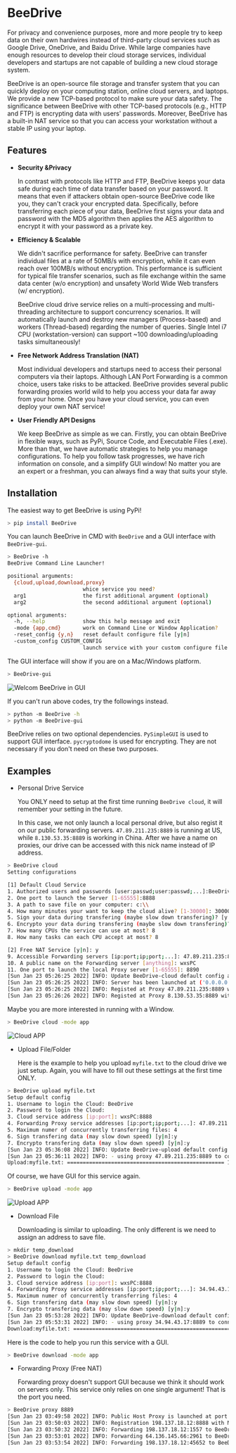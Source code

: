# BeeDrive

For privacy and convenience purposes, more and more people try to keep data on their own hardwires instead of third-party cloud services such as Google Drive, OneDrive, and Baidu Drive. While large companies have enough resources to develop their cloud storage services, individual developers and startups are not capable of building a new cloud storage system. 

BeeDrive is an open-source file storage and transfer system that you can quickly deploy on your computing station, online cloud servers, and laptops. We provide a new TCP-based protocol to make sure your data safety. The significance between BeeDrive with other TCP-based protocols (e.g., HTTP and FTP) is encrypting data with users' passwords. Moreover, BeeDrive has a built-in NAT service so that you can access your workstation without a stable IP using your laptop. 

## Features

- __Security &Privacy__

  In contrast with protocols like HTTP and FTP, BeeDrive keeps your data safe during each time of data transfer based on your password. It means that even if attackers obtain open-source BeeDrive code like you, they can't crack your encrypted data. Specifically, before transferring each piece of your data, BeeDrive first signs your data and password with the MD5 algorithm then applies the AES algorithm to encrypt it with your password as a private key.

- __Efficiency & Scalable__

  We didn't sacrifice performance for safety. BeeDrive can transfer individual files at a rate of 50MB/s with encryption, while it can even reach over 100MB/s without encryption. This performance is sufficient for typical file transfer scenarios, such as file exchange within the same data center (w/o encryption) and unsafety World Wide Web transfers (w/ encryption). 

  BeeDrive cloud drive service relies on a multi-processing and multi-threading architecture to support concurrency scenarios. It will automatically launch and destroy new managers (Process-based) and workers (Thread-based) regarding the number of queries. Single Intel i7 CPU (workstation-version) can support ~100 downloading/uploading tasks simultaneously!

- __Free Network Address Translation (NAT)__

  Most individual developers and startups need to access their personal computers via their laptops. Although LAN Port Forwarding is a common choice, users take risks to be attacked. BeeDrive provides several public forwarding proxies world wild to help you access your data far away from your home. Once you have your cloud service, you can even deploy your own NAT service!

- __User Friendly API Designs__

  We keep BeeDrive as simple as we can. Firstly, you can obtain BeeDrive in flexible ways, such as PyPi, Source Code, and Executable Files (.exe). More than that, we have automatic strategies to help you manage configurations. To help you follow task progresses, we have rich information on console, and a simplify GUI window! No matter you are an expert or a freshman, you can always find a way that suits your style.

## Installation

The easiest way to get BeeDrive is using PyPi! 

```bash
> pip install BeeDrive
```

You can launch BeeDrive in CMD with `BeeDrive` and a GUI interface with `BeeDrive-gui`.

```bash
> BeeDrive -h
BeeDrive Command Line Launcher!

positional arguments:
  {cloud,upload,download,proxy}
                        whice service you need?
  arg1                  the first additional argument (optional)
  arg2                  the second additional argument (optional)

optional arguments:
  -h, --help            show this help message and exit
  -mode {app,cmd}       work on Command Line or Window Application?
  -reset_config {y,n}   reset default configure file [y|n]
  -custom_config CUSTOM_CONFIG
                        launch service with your custom configure file
```

The GUI interface will show if you are on a Mac/Windows platform.

```bash
> BeeDrive-gui
```

![Welcom BeeDrive in GUI](https://github.com/JacksonWuxs/BeeDrive/blob/gh-pages/figures/Welcome%20window.png?raw=true)

If you can't run above codes, try the followings instead.

```bash
> python -m BeeDrive -h
> python -m BeeDrive-gui
```

BeeDrive relies on two optional dependencies. `PySimpleGUI` is used to support GUI interface. `pycryptodome` is used for encrypting. They are not necessary if you don't need on these two purposes.

## Examples

* Personal Drive Service

  You ONLY need to setup at the first time running `BeeDrive cloud`, it will remember your setting in the future. 

  In this case, we not only launch a local personal drive, but also regist it on our public forwarding servers. `47.89.211.235:8889` is running at US, while `8.130.53.35:8889` is working in China. After we have a name on proxies, our drive can be accessed with this nick name instead of IP address.

```bash
> BeeDrive cloud 
Setting configurations

[1] Default Cloud Service
1. Authorized users and passwords [user:passwd;user:passwd;...]:BeeDrive:1234;anonymous:0
2. One port to launch the Server [1-65555]:8888
3. A path to save file on your computer: c:\\
4. How many minutes your want to keep the cloud alive? [1-30000]: 30000
5. Sign your data during transfering (maybe slow down transfering)? [y|n] y
6. Encrypto your data during transfering (maybe slow down transfering)? [y|n] y
7. How many CPUs the service can use at most? 8
8. How many tasks can each CPU accept at most? 8

[2] Free NAT Service [y|n]: y
9. Accessible Forwarding servers [ip:port;ip;port;...]: 47.89.211.235:8889;8.130.53.35:8889
10. A public name on the Forwarding server [anything]: wxsPC
11. One port to launch the local Proxy server [1-65555]: 8890
[Sun Jan 23 05:26:25 2022] INFO: Update BeeDrive-cloud default config at c:\.ProgramData\BeeDrive\cloud.bee
[Sun Jan 23 05:26:25 2022] INFO: Server has been launched at ('0.0.0.0', 8888)
[Sun Jan 23 05:26:25 2022] INFO: Registed at Proxy 47.89.211.235:8889 with nickname wxsPC:8888
[Sun Jan 23 05:26:26 2022] INFO: Registed at Proxy 8.130.53.35:8889 with nickname wxsPC:8888
```

Maybe you are more interested in running with a Window. 

```bash
> BeeDrive cloud -mode app
```

![Cloud APP](https://github.com/JacksonWuxs/BeeDrive/blob/gh-pages/figures/setup%20cloud%20win.png?raw=true)

* Upload File/Folder

  Here is the example to help you upload `myfile.txt` to the cloud drive we just setup. Again, you will have to fill out these settings at the first time ONLY.

```bash
> BeeDrive upload myfile.txt
Setup default config
1. Username to login the Cloud: BeeDrive
2. Password to login the Cloud:
3. Cloud service address [ip:port]: wxsPC:8888
4. Forwarding Proxy service addresses [ip:port;ip;port;...]: 47.89.211.235:8889
5. Maximum numer of concurrently transferring files: 4
6. Sign transfering data (may slow down speed) [y|n]:y
7. Encrypto transfering data (may slow down speed) [y|n]:y
[Sun Jan 23 05:36:08 2022] INFO: Update BeeDrive-upload default config at c:\.ProgramData\BeeDrive\upload.bee
[Sun Jan 23 05:36:11 2022] INFO: - using proxy 47.89.211.235:8889 to connect target wxsPC:8888
Upload:myfile.txt: ================================================== 100.0% | 0.00KB/s |  0
```

Of course, we have GUI for this service again.

```bash
> BeeDrive upload -mode app
```

![Upload APP](https://github.com/JacksonWuxs/BeeDrive/blob/gh-pages/figures/upload%20win.png?raw=true)

* Download File

  Downloading is similar to uploading. The only different is we need to assign an address to save file.

```bash
> mkdir temp_download 
> BeeDrive download myfile.txt temp_download
Setup default config
1. Username to login the Cloud: BeeDrive
2. Password to login the Cloud:
3. Cloud service address [ip:port]: wxsPC:8888
4. Forwarding Proxy service addresses [ip:port;ip;port;...]: 34.94.43.17:8889
5. Maximum numer of concurrently transferring files: 4
6. Sign transfering data (may slow down speed) [y|n]:y
7. Encrypto transfering data (may slow down speed) [y|n]:y
[Sun Jan 23 05:53:28 2022] INFO: Update BeeDrive-download default config at c:\.ProgramData\BeeDrive\download.bee
[Sun Jan 23 05:53:31 2022] INFO: - using proxy 34.94.43.17:8889 to connect target wxsPC:8888
Download:myfile.txt: ================================================== 100.0% | 0.06KB/s |  0
```

Here is the code to help you run this service with a GUI.

```bash
> BeeDrive download -mode app
```

* Forwarding Proxy (Free NAT)

  Forwarding proxy doesn't support GUI because we think it should work on servers only. This service only relies on one single argument! That is the port you need.

```bash
> BeeDrive proxy 8889
[Sun Jan 23 03:49:58 2022] INFO: Public Host Proxy is launched at port 8889
[Sun Jan 23 03:50:03 2022] INFO: Registration 198.137.18.12:8888 with Nickname=BeeDrive
[Sun Jan 23 03:50:32 2022] INFO: Forwarding 198.137.18.12:1557 to BeeDrive:8888
[Sun Jan 23 03:53:01 2022] INFO: Forwarding 64.136.145.66:2961 to BeeDrive:8888
[Sun Jan 23 03:53:54 2022] INFO: Forwarding 198.137.18.12:45652 to BeeDrive:8888
```
